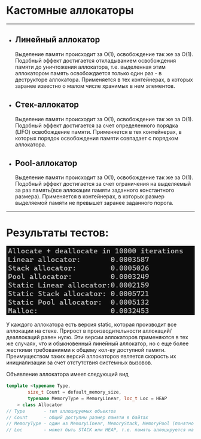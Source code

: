 <h1>Кастомные аллокаторы</h1>
<hr>
<ul>
  <li>
    <h2>Линейный аллокатор</h2>
    Выделение памяти происходит за О(1), освобождение так же за О(1).
    Подобный эффект достигается откладыванием освобождения памяти до уничтожения аллокатора, т.е. выделенная этим аллокатором память освобождается только один раз - в деструкторе аллокатора. 
    Применяется в тех контейнерах, в которых заранее известно о малом числе хранимых в нем элементов.
  </li>
  <li>
    <h2>Стек-аллокатор</h2>
    Выделение памяти происходит за О(1), освобождение так же за О(1).
    Подобный эффект достигается за счет определенного порядка (LIFO) освобождение памяти. Применяется в тех контейнерах, в которых порядок освобождения памяти совпадает с порядком аллокатора.
  </li>
  <li>
    <h2>Pool-аллокатор</h2>
    Выделение памяти происходит за О(1), освобождение так же за О(1).
    Подобный эффект достигается за счет ограничения на выделяемый за раз память(все аллокации памяти заданного константного размера). Применяется в контейнерах, в которых размер выделяемой
    памяти не превышет заранее заданного порога.
  </li>
</ul>
<hr>
<h1>Результаты тестов:</h1>
<img src="result.png">
<p>У каждого аллокатора есть версия static, которая производит все аллокации на стеке. Прирост в производительности аллокаций/деаллокаций равен нулю. Эти версии аллокаторов применяются в тех же случаях, что и обыкновенный линейный аллокатор, но с еще более жесткими требованиями к общему кол-ву доступной памяти. Преимуществом таких версий аллокаторов является скорость их инициализации за счет отстутствия системных вызовов.</p>
<p>Объявление аллокатора имеет следующий вид</p>

```cpp
template <typename Type,
		size_t Count = default_memory_size,
		typename MemoryType = MemoryLinear, loc_t Loc = HEAP
	> class Allocator
// Type       - тип аллоцируемых объектов
// Count      - общий доступны размер памяти в байтах
// MemoryType - один из MemoryLinear, MemoryStack, MemoryPool (понятно что для какого аллокатора указать)
// Loc        - может быть STACK или HEAP, т.е. память аллоцируется на стеке или в куче 
```
